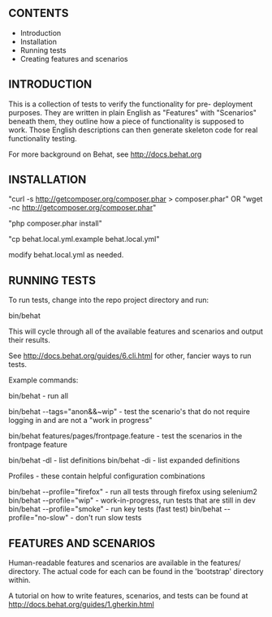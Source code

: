 
CONTENTS
---------------------

 * Introduction
 * Installation
 * Running tests
 * Creating features and scenarios

INTRODUCTION
------------

This is a collection of tests to verify the functionality for pre-
deployment purposes. They are written in plain English as "Features" with
"Scenarios" beneath them, they outline how a piece of functionality is supposed
to work. Those English descriptions can then generate skeleton code for real
functionality testing.

For more background on Behat, see http://docs.behat.org

INSTALLATION
------------


"curl -s http://getcomposer.org/composer.phar > composer.phar"
  OR
"wget -nc http://getcomposer.org/composer.phar"

"php composer.phar install"

"cp behat.local.yml.example behat.local.yml"

modify behat.local.yml as needed.


RUNNING TESTS
-------------
To run tests, change into the repo project directory and run:

bin/behat

This will cycle through all of the available features and scenarios and output
their results.

See http://docs.behat.org/guides/6.cli.html for other, fancier ways to run tests.

Example commands:

  bin/behat - run all

  bin/behat --tags="anon&&~wip"   - test the scenario's that do not require logging in and are not a "work in progress"

  bin/behat features/pages/frontpage.feature - test the scenarios in the frontpage feature

  bin/behat -dl - list definitions
  bin/behat -di - list expanded definitions

  Profiles - these contain helpful configuration combinations

  bin/behat --profile="firefox" - run all tests through firefox using selenium2
  bin/behat --profile="wip" - work-in-progress, run tests that are still in dev
  bin/behat --profile="smoke" - run key tests (fast test)
  bin/behat --profile="no-slow" - don't run slow tests

FEATURES AND SCENARIOS
----------------------
Human-readable features and scenarios are available in the features/ directory.
The actual code for each can be found in the 'bootstrap' directory within.

A tutorial on how to write features, scenarios, and tests can be found at http://docs.behat.org/guides/1.gherkin.html




